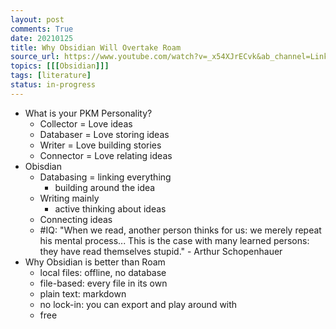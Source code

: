 ```yaml
---
layout: post
comments: True
date: 20210125
title: Why Obsidian Will Overtake Roam
source_url: https://www.youtube.com/watch?v=_x54XJrECvk&ab_channel=LinkingYourThinking
topics: [[[Obsidian]]]
tags: [literature]
status: in-progress
---
```


-   What is your PKM Personality?
    -   Collector = Love ideas
    -   Databaser = Love storing ideas
    -   Writer = Love building stories
    -   Connector = Love relating ideas
-   Obisdian
    -   Databasing = linking everything
        -   building around the idea
    -   Writing mainly
        -   active thinking about ideas
    -   Connecting ideas
    -   #IQ: "When we read, another person thinks for us: we merely repeat his mental process... This is the case with many learned persons: they have read themselves stupid." - Arthur Schopenhauer
-   Why Obsidian is better than Roam
    -   local files: offline, no database
    -   file-based: every file in its own
    -   plain text: markdown
    -   no lock-in: you can export and play around with
    -   free
